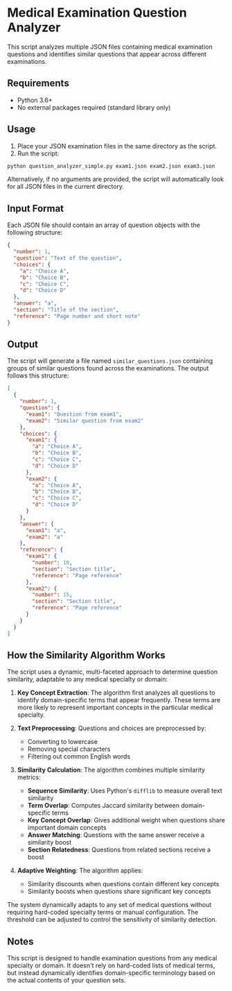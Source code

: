 # Medical Examination Question Analyzer

This script analyzes multiple JSON files containing medical examination questions and identifies similar questions that appear across different examinations.

## Requirements

- Python 3.6+
- No external packages required (standard library only)

## Usage

1. Place your JSON examination files in the same directory as the script.
2. Run the script:

```bash
python question_analyzer_simple.py exam1.json exam2.json exam3.json
```

Alternatively, if no arguments are provided, the script will automatically look for all JSON files in the current directory.

## Input Format

Each JSON file should contain an array of question objects with the following structure:

```json
{
  "number": 1,
  "question": "Text of the question",
  "choices": {
    "a": "Choice A",
    "b": "Choice B",
    "c": "Choice C",
    "d": "Choice D"
  },
  "answer": "a",
  "section": "Title of the section",
  "reference": "Page number and short note"
}
```

## Output

The script will generate a file named `similar_questions.json` containing groups of similar questions found across the examinations. The output follows this structure:

```json
[
  {
    "number": 1,
    "question": {
      "exam1": "Question from exam1",
      "exam2": "Similar question from exam2"
    },
    "choices": {
      "exam1": {
        "a": "Choice A",
        "b": "Choice B",
        "c": "Choice C",
        "d": "Choice D"
      },
      "exam2": {
        "a": "Choice A",
        "b": "Choice B",
        "c": "Choice C",
        "d": "Choice D"
      }
    },
    "answer": {
      "exam1": "a",
      "exam2": "a"
    },
    "reference": {
      "exam1": {
        "number": 10,
        "section": "Section title",
        "reference": "Page reference"
      },
      "exam2": {
        "number": 15,
        "section": "Section title",
        "reference": "Page reference"
      }
    }
  }
]
```

## How the Similarity Algorithm Works

The script uses a dynamic, multi-faceted approach to determine question similarity, adaptable to any medical specialty or domain:

1. **Key Concept Extraction**: The algorithm first analyzes all questions to identify domain-specific terms that appear frequently. These terms are more likely to represent important concepts in the particular medical specialty.

2. **Text Preprocessing**: Questions and choices are preprocessed by:
   - Converting to lowercase
   - Removing special characters
   - Filtering out common English words

3. **Similarity Calculation**: The algorithm combines multiple similarity metrics:
   - **Sequence Similarity**: Uses Python's `difflib` to measure overall text similarity
   - **Term Overlap**: Computes Jaccard similarity between domain-specific terms
   - **Key Concept Overlap**: Gives additional weight when questions share important domain concepts
   - **Answer Matching**: Questions with the same answer receive a similarity boost
   - **Section Relatedness**: Questions from related sections receive a boost

4. **Adaptive Weighting**: The algorithm applies:
   - Similarity discounts when questions contain different key concepts
   - Similarity boosts when questions share significant key concepts

The system dynamically adapts to any set of medical questions without requiring hard-coded specialty terms or manual configuration. The threshold can be adjusted to control the sensitivity of similarity detection.

## Notes

This script is designed to handle examination questions from any medical specialty or domain. It doesn't rely on hard-coded lists of medical terms, but instead dynamically identifies domain-specific terminology based on the actual contents of your question sets. 